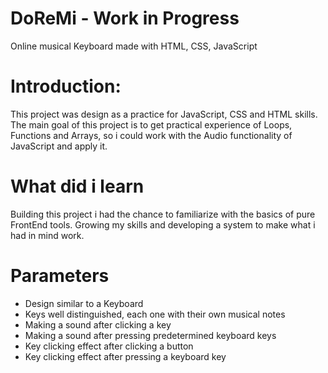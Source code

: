# DoReMi - Work in Progress
Online musical Keyboard made with HTML, CSS, JavaScript
# Introduction:
This project was design as a practice for JavaScript, CSS and HTML skills. The main goal of this project is to get practical experience of Loops, Functions and Arrays, so i could work with the Audio functionality of JavaScript and apply it.

# What did i learn
Building this project i had the chance to familiarize with the basics of pure FrontEnd tools. Growing my skills and developing a system to make what i had in mind work.

# Parameters

<ul>
  <li>Design similar to a Keyboard </li>
  <li>Keys well distinguished, each one with their own musical notes </li>
  <li>Making a sound after clicking a key </li>
  <li>Making a sound after pressing predetermined keyboard keys </li>
  <li>Key clicking effect after clicking a button</li>
  <li>Key clicking effect after pressing a keyboard key  </li>

